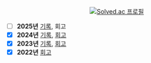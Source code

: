 

<div align="center">
  
[![Solved.ac 프로필](http://mazassumnida.wtf/api/mini/generate_badge?boj=jeongdalma)](https://solved.ac/jeongdalma)
  
</div>

- [ ] **2025년** [기록](https://jdalma.github.io/2025y/review/), 회고
- [x] **2024년** [기록](https://jdalma.github.io/2024y/bookReview/bookReview/), [회고](https://jdalma.github.io/2024y/retrospect/)
- [x] **2023년** [기록](https://jdalma.github.io/2023y/bookReview/bookReview/), [회고](https://jdalma.github.io/2023y/retrospect/)
- [x] **2022년** [회고](https://jdalma.github.io/2022y/yearend/)

</div>
</details>
